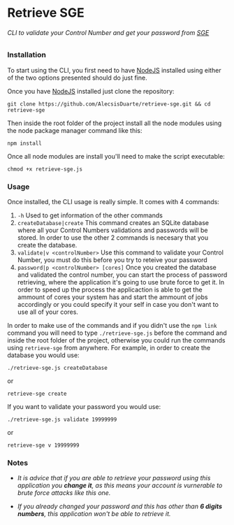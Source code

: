 # Retrieve SGE

###### CLI to validate your Control Number and get your password from [SGE](https://sge.mexicali.tecnm.mx/login)


### Installation
To start using the CLI, you first need to have [NodeJS](https://nodejs.org/) installed using either of the two options presented should do just fine.

Once you have [NodeJS](https://nodejs.org/) installed just clone the repository:
```
git clone https://github.com/AlecsisDuarte/retrieve-sge.git && cd retrieve-sge
```

Then inside the root folder of the project install all the node modules using the node package manager command like this:
```
npm install
```
Once all node modules are install you'll need to make the script executable:
```
chmod +x retrieve-sge.js
```
<!--
After all that you will be able to use the CLI but if you want to get rid of the need of always going to the root of the project to run it's commands, you can use the next command to make the executable global:
```
npm link
``` -->


### Usage
Once installed, the CLI usage is really simple.
It comes with 4 commands:
1. `-h`
   Used to get information of the other commands
2. `createDatabase|create`
   This command creates an SQLite database where all your Control Numbers validations and passwords will be stored. 
   In order to use the other 2 commands is necesary that you create the database.
3. `validate|v <controlNumber>` 
   Use this command to validate your Control Number, you must do this before you try to reteive your password
4. `password|p <controlNumber> [cores]`
   Once you created the database and validated the control number, you can start the process of password retrieving, where the application it's going to use brute force to get it.
   In order to speed up the process the applicaction is able to get the ammount of cores your system has and start the ammount of jobs accordingly or you could specify it your self in case you don't want to use all of your cores.


In order to make use of the commands and if you didn't use the `npm link` command you will need to type `./retrieve-sge.js` before the command and inside the root folder of the project, otherwise you could run the commands using `retrieve-sge` from anywhere.
For example, in order to create the database you would use:
```
./retrieve-sge.js createDatabase
```
or
```
retrieve-sge create
```

If you want to validate your password you would use:
```
./retrieve-sge.js validate 19999999
```
or
```
retrieve-sge v 19999999
```

### Notes
* *It is advice that if you are able to retrieve your password using this application you **change it**, as this means your account is vurnerable to brute force attacks like this one.*

* *If you already changed your password and this has other than **6 digits numbers**, this application won't be able to retrieve it.*